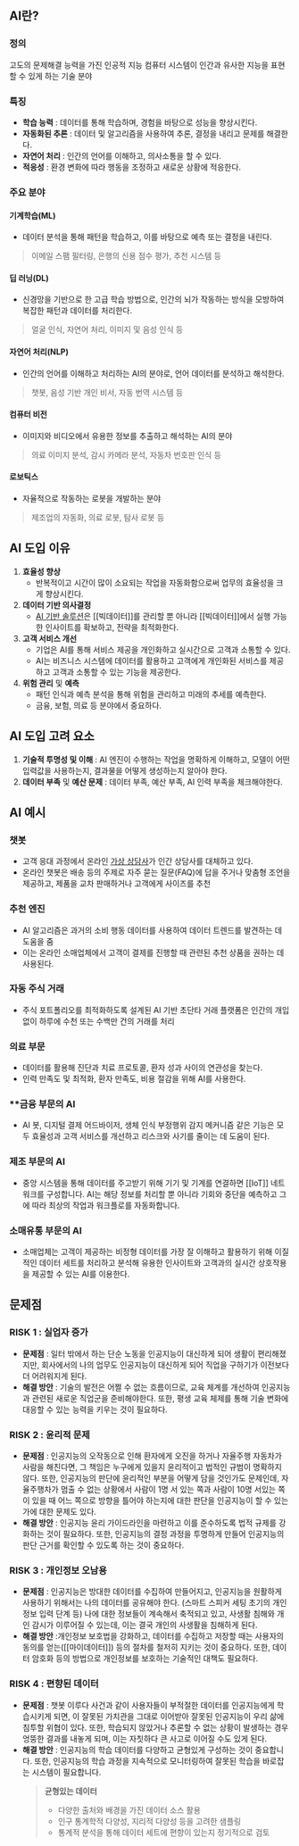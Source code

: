 ## AI란?
### 정의

고도의 문제해결 능력을 가진 인공적 지능
컴퓨터 시스템이 인간과 유사한 지능을 표현할 수 있게 하는 기술 분야

### 특징

- **학습 능력** : 데이터를 통해 학습하며, 경험을 바탕으로 성능을 향상시킨다.
- **자동화된 추론** : 데이터 및 알고리즘을 사용하여 추론, 결정을 내리고 문제를 해결한다.
- **자연어 처리** : 인간의 언어를 이해하고, 의사소통을 할 수 있다.
- **적응성** : 환경 변화에 따라 행동을 조정하고 새로운 상황에 적응한다.

### 주요 분야
#### 기계학습(ML)
- 데이터 분석을 통해 패턴을 학습하고, 이를 바탕으로 예측 또는 결정을 내린다.
> 이메일 스팸 필터링, 은행의 신용 점수 평가, 추천 시스템 등

#### 딥 러닝(DL)
- 신경망을 기반으로 한 고급 학습 방법으로, 인간의 뇌가 작동하는 방식을 모방하여 복잡한 패턴과 데이터를 처리한다.
> 얼굴 인식, 자연어 처리, 이미지 및 음성 인식 등

#### 자연어 처리(NLP)
- 인간의 언어를 이해하고 처리하는 AI의 분야로, 언어 데이터를 분석하고 해석한다.
> 챗봇, 음성 기반 개인 비서, 자동 번역 시스템 등

#### 컴퓨터 비전
- 이미지와 비디오에서 유용한 정보를 추출하고 해석하는 AI의 분야
> 의료 이미지 분석, 감시 카메라 분석, 자동차 번호판 인식 등

#### 로보틱스
- 자율적으로 작동하는 로봇을 개발하는 분야
> 제조업의 자동화, 의료 로봇, 탐사 로봇 등

## AI 도입 이유
1. **효율성 향상**
	- 반복적이고 시간이 많이 소요되는 작업을 자동화함으로써 업무의 효율성을 크게 향상시킨다.
2. **데이터 기반 의사결정**
	- [AI 기반 솔루션](https://www.sap.com/korea/products/artificial-intelligence.html)은 [[빅데이터]]를 관리할 뿐 아니라 [[빅데이터]]에서 실행 가능한 인사이트를 확보하고, 전략을 최적화한다.
3. **고객 서비스 개선**
	- 기업은 AI를 통해 서비스 제공을 개인화하고 실시간으로 고객과 소통할 수 있다.
	- AI는 비즈니스 시스템에 데이터를 활용하고 고객에게 개인화된 서비스를 제공하고 고객과 소통할 수 있는 기능을 제공한다.
4. **위험 관리** 및 **예측**
	- 패턴 인식과 예측 분석을 통해 위험을 관리하고 미래의 추세를 예측한다.
	- 금융, 보험, 의료 등 분야에서 중요하다.

## AI 도입 고려 요소

1. **기술적 투명성 및 이해** : AI 엔진이 수행하는 작업을 명확하게 이해하고, 모델이 어떤 입력값을 사용하는지, 결과물을 어떻게 생성하는지 알아야 한다.
2. **데이터 부족** 및 **예산 문제** : 데이터 부족, 예산 부족, AI 인력 부족을 체크해야한다.

## AI 예시

### 챗봇
- 고객 응대 과정에서 온라인 [가상 상담사](https://www.ibm.com/kr-ko/products/watsonx-assistant)가 인간 상담사를 대체하고 있다.
- 온라인 챗봇은 배송 등의 주제로 자주 묻는 질문(FAQ)에 답을 주거나 맞춤형 조언을 제공하고, 제품을 교차 판매하거나 고객에게 사이즈를 추천
### 추천 엔진
- AI 알고리즘은 과거의 소비 행동 데이터를 사용하여 데이터 트렌드를 발견하는 데 도움을 줌
- 이는 온라인 소매업체에서 고객이 결제를 진행할 때 관련된 추천 상품을 권하는 데 사용된다.
### 자동 주식 거래
- 주식 포트폴리오를 최적화하도록 설계된 AI 기반 초단타 거래 플랫폼은 인간의 개입 없이 하루에 수천 또는 수백만 건의 거래를 처리

### 의료 부문
- 데이터를 활용해 진단과 치료 프로토콜, 환자 성과 사이의 연관성을 찾는다. 
- 인력 만족도 및 최적화, 환자 만족도, 비용 절감을 위해 AI를 사용한다.
    
### **금융 부문의 AI
- AI 봇, 디지털 결제 어드바이저, 생체 인식 부정행위 감지 메커니즘 같은 기능은 모두 효율성과 고객 서비스를 개선하고 리스크와 사기를 줄이는 데 도움이 된다.
    
### **제조 부문의 AI**
- 중앙 시스템을 통해 데이터를 주고받기 위해 기기 및 기계를 연결하면 [[IoT]] 네트워크를 구성합니다. AI는 해당 정보를 처리할 뿐 아니라 기회와 중단을 예측하고 그에 따라 최상의 작업과 워크플로를 자동화합니다.
    
### **소매유통 부문의 AI**
- 소매업체는 고객이 제공하는 비정형 데이터를 가장 잘 이해하고 활용하기 위해 이질적인 데이터 세트를 처리하고 분석해 유용한 인사이트와 고객과의 실시간 상호작용을 제공할 수 있는 AI를 이용한다.

## 문제점

### RISK 1 : 실업자 증가
- **문제점** : 일터 밖에서 하는 단순 노동을 인공지능이 대신하게 되어 생활이 편리해졌지만, 회사에서의 나의 업무도 인공지능이 대신하게 되어 직업을 구하기가 이전보다 더 어려워지게 된다.
- **해결 방안** : 기술의 발전은 어쩔 수 없는 흐름이므로, 교육 체계를 개선하여 인공지능과 관련된 새로운 직업군을 준비해야한다. 또한, 평생 교육 체제를 통해 기술 변화에 대응할 수 있는 능력을 키우는 것이 필요하다.

### RISK 2 : 윤리적 문제
- **문제점** : 인공지능의 오작동으로 인해 환자에게 오진을 하거나 자율주행 자동차가 사람을 해친다면, 그 책임은 누구에게 있을지 윤리적이고 법적인 규범이 명확하지 않다. 또한, 인공지능의 판단에 윤리적인 부분을 어떻게 담을 것인가도 문제인데, 자율주행차가 멈출 수 없는 상황에서 사람이 1명 서 있는 쪽과 사람이 10명 서있는 쪽이 있을 때 어느 쪽으로 방향을 틀어야 하는지에 대한 판단을 인공지능이 할 수 있는가에 대한 문제도 있다.
- **해결 방안** : 인공지능 윤리 가이드라인을 마련하고 이를 준수하도록 법적 규제를 강화하는 것이 필요하다. 또한, 인공지능의 결정 과정을 투명하게 만들어 인공지능의 판단 근거를 확인할 수 있도록 하는 것이 중요하다.

### RISK 3 : 개인정보 오남용
- **문제점** : 인공지능은 방대한 데이터를 수집하여 만들어지고, 인공지능을 원활하게 사용하기 위해서는 나의 데이터를 공유해야 한다. (스마트 스피커 세팅 초기의 개인정보 입력 단계 등) 나에 대한 정보들이 계속해서 축적되고 있고, 사생활 침해와 개인 감시가 이루어질 수 있는데, 이는 결국 개인의 사생활을 침해하게 된다.
- **해결 방안** :개인정보 보호법을 강화하고, 데이터를 수집하고 저장할 때는 사용자의 동의를 얻는([[마이데이터]]) 등의 절차를 철저히 지키는 것이 중요하다. 또한, 데이터 암호화 등의 방법으로 개인정보를 보호하는 기술적인 대책도 필요하다.

### RISK 4 : 편향된 데이터
- **문제점** : 챗봇 이루다 사건과 같이 사용자들이 부적절한 데이터를 인공지능에게 학습시키게 되면, 이 잘못된 가치관을 그대로 이어받아 잘못된 인공지능이 우리 삶에 침투할 위협이 있다. 또한, 학습되지 않았거나 추론할 수 없는 상황이 발생하는 경우 엉뚱한 결과를 내놓게 되며, 이는 자칫하다 큰 사고로 이어질 수도 있게 된다.
- **해결 방안** : 인공지능의 학습 데이터를 다양하고 균형있게 구성하는 것이 중요합니다. 또한, 인공지능의 학습 과정을 지속적으로 모니터링하여 잘못된 학습을 바로잡는 시스템이 필요합니다.
	> **균형있는 데이터**
	> - 다양한 출처와 배경을  가진 데이터 소스 활용
	> - 인구 통계학적 다양성, 지리적 다양성 등을 고려한 샘플링
	> - 통계적 분석을 통해 데이터 세트에 편향이 있는지 정기적으로 검토
